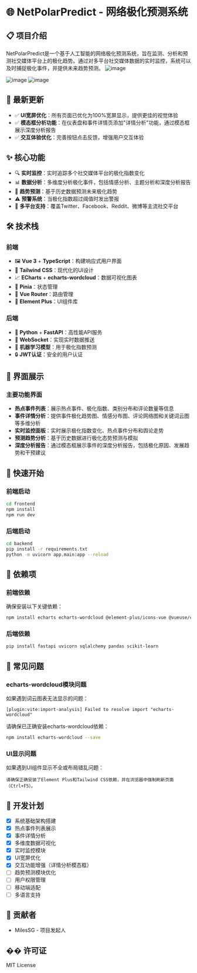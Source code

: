 # 🌐 NetPolarPredict - 网络极化预测系统

## 📋 项目介绍

NetPolarPredict是一个基于人工智能的网络极化预测系统，旨在监测、分析和预测社交媒体平台上的极化趋势。通过对多平台社交媒体数据的实时监控，系统可以及时捕捉极化事件，并提供未来趋势预测。
![image](https://github.com/user-attachments/assets/ecf67468-79b0-4cb3-b922-dc662efdf383)

![image](https://github.com/user-attachments/assets/3e63a65d-99d7-49bf-b833-1616ea19ed6d)
![image](https://github.com/user-attachments/assets/d5bf4469-a32b-4f57-b8c4-6aec24f046e6)


## 📢 最新更新

- ✅ **UI宽屏优化**：所有页面已优化为100%宽屏显示，提供更佳的视觉体验
- ✅ **模态框分析功能**：在仪表盘和事件详情页添加"详情分析"功能，通过模态框展示深度分析报告
- ✅ **交互体验优化**：完善按钮点击反馈，增强用户交互体验

## ✨ 核心功能

* 🔍 **实时监控**：实时追踪多个社交媒体平台的极化指数变化
* 📊 **数据分析**：多维度分析极化事件，包括情感分析、主题分析和深度分析报告
* 🔮 **趋势预测**：基于历史数据预测未来极化趋势
* ⚠️ **预警系统**：当极化指数超过阈值时发出警报
* 📱 **多平台支持**：覆盖Twitter、Facebook、Reddit、微博等主流社交平台

## 🛠️ 技术栈

### 前端

* 🖼️ **Vue 3** + **TypeScript**：构建响应式用户界面
* 🎨 **Tailwind CSS**：现代化的UI设计
* 📈 **ECharts** + **echarts-wordcloud**：数据可视化图表
* 🧰 **Pinia**：状态管理
* 🚦 **Vue Router**：路由管理
* 🧩 **Element Plus**：UI组件库

### 后端

* 🐍 **Python** + **FastAPI**：高性能API服务
* 🔄 **WebSocket**：实现实时数据推送
* 🧠 **机器学习模型**：用于极化指数预测
* 🔒 **JWT认证**：安全的用户认证

## 📸 界面展示

### 主要功能界面

* **热点事件列表**：展示热点事件、极化指数、类别分布和评论数量等信息
* **事件详情分析**：提供事件极化趋势图、情感分布图、评论网络图和关键词云图等多维分析
* **实时监控面板**：实时展示极化指数变化、热点事件分布和舆论走势
* **预测趋势分析**：基于历史数据进行极化态势预测与模拟
* **深度分析报告**：通过模态框展示事件的深度分析报告，包括极化原因、发展趋势和干预建议

## 🚀 快速开始

### 前端启动

```bash
cd frontend
npm install
npm run dev
```

### 后端启动

```bash
cd backend
pip install -r requirements.txt
python -m uvicorn app.main:app --reload
```

## 🧩 依赖项

### 前端依赖

确保安装以下关键依赖：

```bash
npm install echarts echarts-wordcloud @element-plus/icons-vue @vueuse/core
```

### 后端依赖

```bash
pip install fastapi uvicorn sqlalchemy pandas scikit-learn
```

## 🔧 常见问题

### echarts-wordcloud模块问题

如果遇到词云图表无法显示的问题：

```
[plugin:vite:import-analysis] Failed to resolve import "echarts-wordcloud"
```

请确保已正确安装echarts-wordcloud依赖：

```bash
npm install echarts-wordcloud --save
```

### UI显示问题

如果遇到UI组件显示不全或布局错乱问题：

```
请确保正确安装了Element Plus和Tailwind CSS依赖，并在浏览器中强制刷新页面（Ctrl+F5）。
```

## 📝 开发计划

- [x] 系统基础架构搭建
- [x] 热点事件列表展示
- [x] 事件详情分析
- [x] 多维度数据可视化
- [x] 实时监控模块
- [x] UI宽屏优化
- [x] 交互功能增强（详情分析模态框）
- [ ] 趋势预测模块优化
- [ ] 用户权限管理
- [ ] 移动端适配
- [ ] 多语言支持

## 👥 贡献者

* MilesSG - 项目发起人

## �� 许可证

MIT License 
